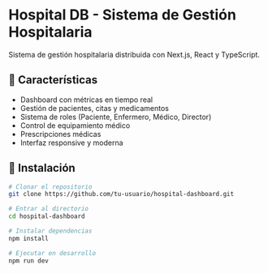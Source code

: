 # Hospital DB - Sistema de Gestión Hospitalaria

Sistema de gestión hospitalaria distribuida con Next.js, React y TypeScript.

## 🏥 Características

- Dashboard con métricas en tiempo real
- Gestión de pacientes, citas y medicamentos
- Sistema de roles (Paciente, Enfermero, Médico, Director)
- Control de equipamiento médico
- Prescripciones médicas
- Interfaz responsive y moderna

## 🚀 Instalación

```bash
# Clonar el repositorio
git clone https://github.com/tu-usuario/hospital-dashboard.git

# Entrar al directorio
cd hospital-dashboard

# Instalar dependencias
npm install

# Ejecutar en desarrollo
npm run dev